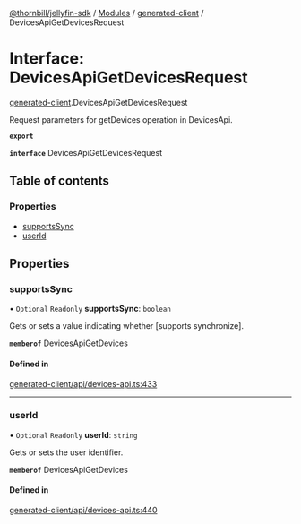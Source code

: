 [@thornbill/jellyfin-sdk](../README.md) / [Modules](../modules.md) / [generated-client](../modules/generated_client.md) / DevicesApiGetDevicesRequest

# Interface: DevicesApiGetDevicesRequest

[generated-client](../modules/generated_client.md).DevicesApiGetDevicesRequest

Request parameters for getDevices operation in DevicesApi.

**`export`**

**`interface`** DevicesApiGetDevicesRequest

## Table of contents

### Properties

- [supportsSync](generated_client.DevicesApiGetDevicesRequest.md#supportssync)
- [userId](generated_client.DevicesApiGetDevicesRequest.md#userid)

## Properties

### supportsSync

• `Optional` `Readonly` **supportsSync**: `boolean`

Gets or sets a value indicating whether [supports synchronize].

**`memberof`** DevicesApiGetDevices

#### Defined in

[generated-client/api/devices-api.ts:433](https://github.com/thornbill/jellyfin-sdk-typescript/blob/3ae780a/src/generated-client/api/devices-api.ts#L433)

___

### userId

• `Optional` `Readonly` **userId**: `string`

Gets or sets the user identifier.

**`memberof`** DevicesApiGetDevices

#### Defined in

[generated-client/api/devices-api.ts:440](https://github.com/thornbill/jellyfin-sdk-typescript/blob/3ae780a/src/generated-client/api/devices-api.ts#L440)
